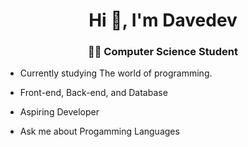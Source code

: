 <h1 align="center">Hi 👋, I'm Davedev</h1>
<h3 align="center"> 👨‍💻 Computer Science Student</h3>

- Currently studying The world of programming.

- Front-end, Back-end, and Database

- Aspiring Developer

- Ask me about Progamming Languages
